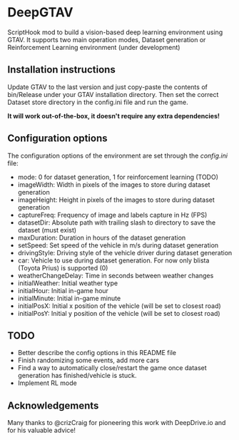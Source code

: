 # DeepGTAV
ScriptHook mod to build a vision-based deep learning environment using GTAV. It supports two main operation modes, Dataset generation or Reinforcement Learning environment (under development)

## Installation instructions
Update GTAV to the last version and just copy-paste the contents of bin/Release under your GTAV installation directory. Then set the correct Dataset store directory in the config.ini file and run the game. 

**It will work out-of-the-box, it doesn't require any extra dependencies!**

## Configuration options
The configuration options of the environment are set through the *config.ini* file:

* mode: 0 for dataset generation, 1 for reinforcement learning (TODO)
* imageWidth: Width in pixels of the images to store during dataset generation
* imageHeight: Height in pixels of the images to store during dataset generation
* captureFreq: Frequency of image and labels capture in Hz (FPS)
* datasetDir: Absolute path with trailing slash to directory to save the dataset (must exist)
* maxDuration: Duration in hours of the dataset generation
* setSpeed: Set speed of the vehicle in m/s during dataset generation
* drivingStyle: Driving style of the vehicle driver during dataset generation
* car: Vehicle to use during dataset generation. For now only blista (Toyota Prius) is supported (0)
* weatherChangeDelay: Time in seconds between weather changes
* initialWeather: Initial weather type
* initialHour: Initial in-game hour
* initialMinute: Initial in-game minute
* initialPosX: Initial x position of the vehicle (will be set to closest road)
* initialPosY: Initial y position of the vehicle (will be set to closest road)

## TODO
* Better describe the config options in this README file
* Finish randomizing some events, add more cars
* Find a way to automatically close/restart the game once dataset generation has finished/vehicle is stuck.
* Implement RL mode

## Acknowledgements
Many thanks to @crizCraig for pioneering this work with DeepDrive.io and for his valuable advice!
